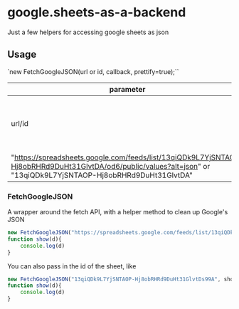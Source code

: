 # google.sheets-as-a-backend

Just a few helpers for accessing google sheets as json

## Usage
`new FetchGoogleJSON(url or id, callback, prettify=true);``

| parameter     | Description |
| ------------- |:-----------:|
| url/id        | The id of the google sheet, or the entire url in the format:
"https://spreadsheets.google.com/feeds/list/13qiQDk9L7YjSNTAOP-Hj8obRHRd9DuHt31GlvtDA/od6/public/values?alt=json" or "13qiQDk9L7YjSNTAOP-Hj8obRHRd9DuHt31GlvtDA" |

### FetchGoogleJSON
A wrapper around the fetch API, with a helper method to clean up Google's JSON

```javascript
new FetchGoogleJSON("https://spreadsheets.google.com/feeds/list/13qiQDk9L7YjSNTAOP-Hj8obRHRd9DuHt31GlvtDs99A/od6/public/values?alt=json", show);
function show(d){
    console.log(d)
}
```

You can also pass in the id of the sheet, like
```javascript
new FetchGoogleJSON("13qiQDk9L7YjSNTAOP-Hj8obRHRd9DuHt31GlvtDs99A", show);
function show(d){
    console.log(d)
}
```
